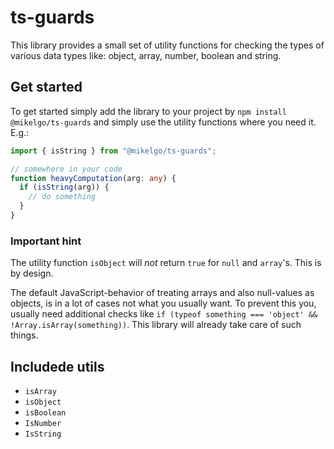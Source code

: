 # ts-guards

This library provides a small set of utility functions for checking the types of various
data types like: object, array, number, boolean and string.

## Get started

To get started simply add the library to your project by `npm install @mikelgo/ts-guards` and simply
use the utility functions where you need it. E.g.:

```typescript
import { isString } from "@mikelgo/ts-guards";

// somewhere in your code
function heavyComputation(arg: any) {
  if (isString(arg)) {
    // do something
  }
}
```

### Important hint
The utility function `isObject` will *not* return `true` for `null` and `array`'s. This is by design.

The default JavaScript-behavior of treating arrays and also null-values as objects, is in a lot of 
cases not what you usually want. To prevent this you, usually need additional checks like 
`if (typeof something === 'object' && !Array.isArray(something))`. This library will already take care of such things.

## Includede utils
* `isArray`
* `isObject`
* `isBoolean`
* `IsNumber`
* `IsString`
